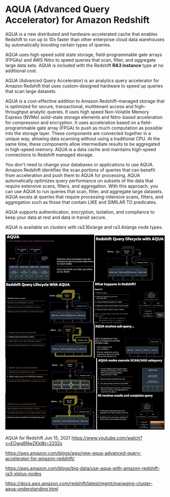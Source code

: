 # AQUA (Advanced Query Accelerator) for Amazon Redshift

 AQUA is a new distributed and hardware-accelerated cache that enables Redshift to run up to 10x faster than other enterprise cloud data warehouses by automatically boosting certain types of queries.

 AQUA uses high speed solid state storage, field-programmable gate arrays (FPGAs) and AWS Nitro to speed queries that scan, filter, and aggregate large data sets. AQUA is included with the Redshift **RA3 instance** type at no additional cost.

 AQUA (Advanced Query Accelerator) is an analytics query accelerator for Amazon Redshift that uses custom-designed hardware to speed up queries that scan large datasets.

 AQUA is a cost-effective addition to Amazon Redshift–managed storage that is optimized for secure, transactional, multitenant access and high-throughput analytic queries. It uses high speed Non-Volatile Memory Express (NVMe) solid-state storage elements and Nitro-based acceleration for compression and encryption. It uses acceleration based on a field-programmable gate array (FPGA) to push as much computation as possible into the storage layer. These components are connected together in a unique way, allowing data scanning without using a traditional CPU. At the same time, these components allow intermediate results to be aggregated in high-speed memory. AQUA is a data cache and maintains high-speed connections to Redshift managed storage.

 You don't need to change your databases or applications to use AQUA. Amazon Redshift identifies the scan portions of queries that can benefit from acceleration and push them to AQUA for processing. AQUA automatically optimizes query performance on subsets of the data that require extensive scans, filters, and aggregation. With this approach, you can use AQUA to run queries that scan, filter, and aggregate large datasets. AQUA excels at queries that require processing-intensive scans, filters, and aggregation such as those that contain LIKE and SIMILAR TO predicates.

 AQUA supports authentication, encryption, isolation, and compliance to keep your data at rest and data in transit secure.

AQUA is available on clusters with ra3.16xlarge and ra3.4xlarge node types.

 ![AQUA](AQUA.PNG)

AQUA for Redshift Jun 15, 2021 https://www.youtube.com/watch?v=EOwg8NwZKkI&t=2202s

https://aws.amazon.com/blogs/aws/new-aqua-advanced-query-accelerator-for-amazon-redshift/

https://aws.amazon.com/blogs/big-data/use-aqua-with-amazon-redshift-ra3-xlplus-nodes

https://docs.aws.amazon.com/redshift/latest/mgmt/managing-cluster-aqua-understanding.html  
